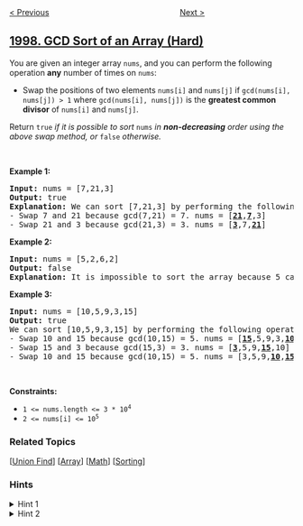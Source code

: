 <!--|This file generated by command(leetcode description); DO NOT EDIT.    |-->
<!--+----------------------------------------------------------------------+-->
<!--|@author    awesee <openset.wang@gmail.com>                           |-->
<!--|@link      https://github.com/awesee                                 |-->
<!--|@home      https://github.com/awesee/leetcode                        |-->
<!--+----------------------------------------------------------------------+-->

[< Previous](../first-day-where-you-have-been-in-all-the-rooms "First Day Where You Have Been in All the Rooms")
　　　　　　　　　　　　　　　　
[Next >](../smallest-greater-multiple-made-of-two-digits "Smallest Greater Multiple Made of Two Digits")

## [1998. GCD Sort of an Array (Hard)](https://leetcode.com/problems/gcd-sort-of-an-array "数组的最大公因数排序")

<p>You are given an integer array <code>nums</code>, and you can perform the following operation <strong>any</strong> number of times on <code>nums</code>:</p>

<ul>
	<li>Swap the positions of two elements <code>nums[i]</code> and <code>nums[j]</code> if <code>gcd(nums[i], nums[j]) &gt; 1</code> where <code>gcd(nums[i], nums[j])</code> is the <strong>greatest common divisor</strong> of <code>nums[i]</code> and <code>nums[j]</code>.</li>
</ul>

<p>Return <code>true</code> <em>if it is possible to sort </em><code>nums</code><em> in <strong>non-decreasing</strong> order using the above swap method, or </em><code>false</code><em> otherwise.</em></p>

<p>&nbsp;</p>
<p><strong>Example 1:</strong></p>

<pre>
<strong>Input:</strong> nums = [7,21,3]
<strong>Output:</strong> true
<strong>Explanation:</strong> We can sort [7,21,3] by performing the following operations:
- Swap 7 and 21 because gcd(7,21) = 7. nums = [<u><strong>21</strong></u>,<u><strong>7</strong></u>,3]
- Swap 21 and 3 because gcd(21,3) = 3. nums = [<u><strong>3</strong></u>,7,<u><strong>21</strong></u>]
</pre>

<p><strong>Example 2:</strong></p>

<pre>
<strong>Input:</strong> nums = [5,2,6,2]
<strong>Output:</strong> false
<strong>Explanation:</strong> It is impossible to sort the array because 5 cannot be swapped with any other element.
</pre>

<p><strong>Example 3:</strong></p>

<pre>
<strong>Input:</strong> nums = [10,5,9,3,15]
<strong>Output:</strong> true
We can sort [10,5,9,3,15] by performing the following operations:
- Swap 10 and 15 because gcd(10,15) = 5. nums = [<u><strong>15</strong></u>,5,9,3,<u><strong>10</strong></u>]
- Swap 15 and 3 because gcd(15,3) = 3. nums = [<u><strong>3</strong></u>,5,9,<u><strong>15</strong></u>,10]
- Swap 10 and 15 because gcd(10,15) = 5. nums = [3,5,9,<u><strong>10</strong></u>,<u><strong>15</strong></u>]
</pre>

<p>&nbsp;</p>
<p><strong>Constraints:</strong></p>

<ul>
	<li><code>1 &lt;= nums.length &lt;= 3 * 10<sup>4</sup></code></li>
	<li><code>2 &lt;= nums[i] &lt;= 10<sup>5</sup></code></li>
</ul>

### Related Topics
  [[Union Find](../../tag/union-find/README.md)]
  [[Array](../../tag/array/README.md)]
  [[Math](../../tag/math/README.md)]
  [[Sorting](../../tag/sorting/README.md)]

### Hints
<details>
<summary>Hint 1</summary>
Can we build a graph with all the prime numbers and the original array?
</details>

<details>
<summary>Hint 2</summary>
We can use union-find to determine which indices are connected (i.e., which indices can be swapped).
</details>
